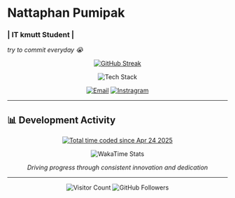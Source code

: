 <p align="center">
  <h1>Nattaphan Pumipak</h1>
  <h3>| IT kmutt Student |</h3>
  <em>try to commit everyday 😭</em>
</p>

<p align="center">
  <a href="https://github.com/tik-04"><img src="https://git-hub-streak-stats.vercel.app?user=tik-04&theme=transparent&hide_border=true&locale=th&date_format=j%20M%5B%20Y%5D&card_width=509&background=00000000&fire=ff6bcb&ring=00eaff&currStreakNum=d4e4ff&sideNums=d4e4ff&currStreakLabel=00eaff&sideLabels=d4e4ff" alt="GitHub Streak"></a>
</p>

<p align="center">
  <img src="https://skillicons.dev/icons?i=js,ts,nodejs,python,react,tailwind,mysql,express" alt="Tech Stack">
</p>

<p align="center">
  <a href="mailto:natthaphan0074@gmail.com"><img src="https://img.shields.io/badge/Email-D14836?style=for-the-badge&logo=gmail&logoColor=white" alt="Email"></a>
  <a href="https://www.instagram.com/nptik._/" target="_blank">
  <img src="https://img.shields.io/badge/Instragram-1877F2?style=for-the-badge&logo=facebook&logoColor=white" alt="Instragram">
</a>

</p>

---

## 📊 Development Activity

<p align="center">
<a href="https://wakatime.com/@583918a9-2aea-4476-b021-1899dd8a17ac"><img src="https://wakatime.com/badge/user/583918a9-2aea-4476-b021-1899dd8a17ac.svg" alt="Total time coded since Apr 24 2025" /></a>
</p>

<p align="center">
  <img src="https://github-readme-stats.vercel.app/api/wakatime?username=Godzk&theme=transparent&layout=compact&hide_border=true&bg_color=00000000&title_color=00eaff&text_color=d4e4ff&icon_color=ff6bcb" alt="WakaTime Stats">
</p>

<p align="center">
  <em>Driving progress through consistent innovation and dedication</em>
</p>

---

<p align="center">
  <img src="https://visitor-badge.laobi.icu/badge?page_id=tik-04" alt="Visitor Count">
  <img src="https://img.shields.io/github/followers/tik-04?label=Followers&style=social" alt="GitHub Followers">
</p>
